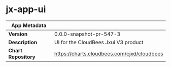 # jx-app-ui

|App Metadata||
|---|---|
| **Version** | 0.0.0-snapshot-pr-547-3 |
| **Description** | UI for the CloudBees Jxui V3 product |
| **Chart Repository** | https://charts.cloudbees.com/cjxd/cloudbees |
